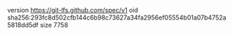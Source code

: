 version https://git-lfs.github.com/spec/v1
oid sha256:293fc8d502cfb144c6b98c73627a34fa2956ef05554b01a07b4752a5818dd5df
size 7758
